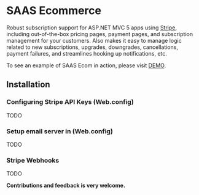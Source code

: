 SAAS Ecommerce
==============

Robust subscription support for ASP.NET MVC 5 apps using [Stripe](https://stripe.com), including out-of-the-box pricing pages, payment pages, and  subscription management for your customers. Also makes it easy to manage logic related to new subscriptions, upgrades, downgrades, cancellations, payment failures, and streamlines hooking up notifications, etc.

To see an example of SAAS Ecom in action, please visit [DEMO](http://azure.com).

## Installation

### Configuring Stripe API Keys (Web.config)

TODO

### Setup email server in (Web.config)

TODO

### Stripe Webhooks

TODO


**Contributions and feedback is very welcome.**
